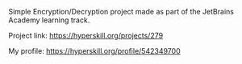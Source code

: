 Simple Encryption/Decryption project made as part of the JetBrains Academy learning track.

Project link: https://hyperskill.org/projects/279

My profile: https://hyperskill.org/profile/542349700
